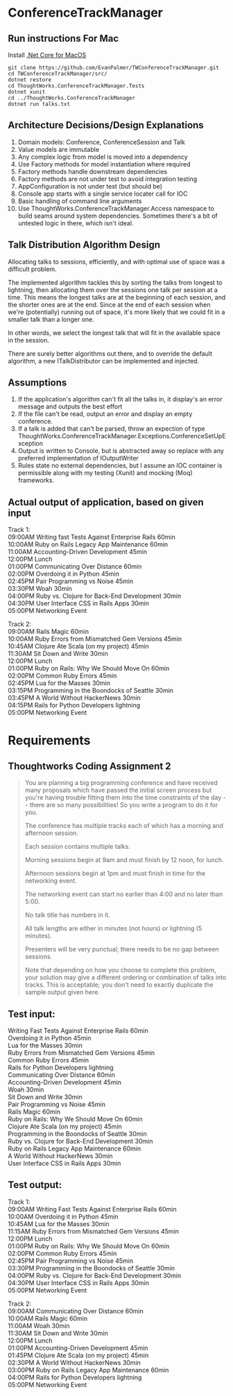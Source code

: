 # ConferenceTrackManager

## Run instructions For Mac

Install [.Net Core for MacOS](https://www.microsoft.com/net/core#macos)

``` 
git clone https://github.com/EvanPalmer/TWConferenceTrackManager.git
cd TWConferenceTrackManager/src/
dotnet restore
cd ThoughtWorks.ConferenceTrackManager.Tests
dotnet xunit
cd ../ThoughtWorks.ConferenceTrackManager
dotnet run talks.txt
```

## Architecture Decisions/Design Explanations
1. Domain models: Conference, ConferenceSession and Talk
2. Value models are immutable
3. Any complex logic from model is moved into a dependency
3. Use Factory methods for model instantiation where required
4. Factory methods handle downstream dependencies
5. Factory methods are not under test to avoid integration testing
6. AppConfiguration is not under test (but should be)
7. Console app starts with a single service locater call for IOC
8. Basic handling of command line arguments
9. Use ThoughtWorks.ConferenceTrackManager.Access namespace to build seams around system dependencies. Sometimes there's a bit of untested logic in there, which isn't ideal.

## Talk Distribution Algorithm Design
Allocating talks to sessions, efficiently, and with optimal use of space was a difficult problem.

The implemented algorithm tackles this by sorting the talks from longest to lightning, then allocating them over the sessions one talk per session at a time. This means the longest 
talks are at the beginning of each session, and the shorter ones are at the end. Since at the end of each session when we're (potentially) running out of space, it's more
likely that we could fit in a smaller talk than a longer one.

In other words, we select the longest talk that will fit in the available space in the session.

There are surely better algorithms out there, and to override the default algorithm, a new ITalkDistributor can be implemented and injected.

## Assumptions
1. If the application's algorithm can't fit all the talks in, it display's an error message and outputs the best effort
2. If the file can't be read, output an error and display an empty conference.
3. If a talk is added that can't be parsed, throw an expection of type ThoughtWorks.ConferenceTrackManager.Exceptions.ConferenceSetUpException
4. Output is written to Console, but is abstracted away so replace with any preferred implementation of IOutputWriter
5. Rules state no external dependencies, but I assume an IOC container is permissible along with my testing (Xunit) and mocking (Moq) frameworks.

## Actual output of application, based on given input
Track 1:  
09:00AM Writing fast Tests Against Enterprise Rails 60min  
10:00AM Ruby on Rails Legacy App Maintenance 60min  
11:00AM Accounting-Driven Development 45min  
12:00PM Lunch  
01:00PM Communicating Over Distance 60min  
02:00PM Overdoing it in Python 45min  
02:45PM Pair Programming vs Noise 45min  
03:30PM Woah 30min  
04:00PM Ruby vs. Clojure for Back-End Development 30min  
04:30PM User Interface CSS in Rails Apps 30min  
05:00PM Networking Event  

Track 2:  
09:00AM Rails Magic 60min  
10:00AM Ruby Errors from Mismatched Gem Versions 45min  
10:45AM Clojure Ate Scala (on my project) 45min  
11:30AM Sit Down and Write 30min  
12:00PM Lunch  
01:00PM Ruby on Rails: Why We Should Move On 60min  
02:00PM Common Ruby Errors 45min  
02:45PM Lua for the Masses 30min  
03:15PM Programming in the Boondocks of Seattle 30min  
03:45PM A World Without HackerNews 30min  
04:15PM Rails for Python Developers lightning  
05:00PM Networking Event  

# Requirements

## Thoughtworks Coding Assignment 2

> You are planning a big programming conference and have received many proposals which have passed the initial screen process but you're having trouble fitting them into the time constraints of the day -- there are so many possibilities! So you write a program to do it for you.
> 
> The conference has multiple tracks each of which has a morning and afternoon session.
> 
> Each session contains multiple talks.
> 
> Morning sessions begin at 9am and must finish by 12 noon, for lunch.
> 
> Afternoon sessions begin at 1pm and must finish in time for the networking event.
> 
> The networking event can start no earlier than 4:00 and no later than 5:00.
> 
> No talk title has numbers in it.
> 
> All talk lengths are either in minutes (not hours) or lightning (5 minutes).
> 
> Presenters will be very punctual; there needs to be no gap between sessions.
>  
> Note that depending on how you choose to complete this problem, your solution may give a different ordering or combination of talks into tracks. This is acceptable; you don't need to exactly duplicate the sample output given here.

## Test input:

Writing Fast Tests Against Enterprise Rails 60min  
Overdoing it in Python 45min  
Lua for the Masses 30min  
Ruby Errors from Mismatched Gem Versions 45min  
Common Ruby Errors 45min  
Rails for Python Developers lightning  
Communicating Over Distance 60min  
Accounting-Driven Development 45min  
Woah 30min  
Sit Down and Write 30min  
Pair Programming vs Noise 45min  
Rails Magic 60min  
Ruby on Rails: Why We Should Move On 60min  
Clojure Ate Scala (on my project) 45min  
Programming in the Boondocks of Seattle 30min  
Ruby vs. Clojure for Back-End Development 30min  
Ruby on Rails Legacy App Maintenance 60min  
A World Without HackerNews 30min  
User Interface CSS in Rails Apps 30min  
 
## Test output: 
Track 1:  
09:00AM Writing Fast Tests Against Enterprise Rails 60min  
10:00AM Overdoing it in Python 45min  
10:45AM Lua for the Masses 30min  
11:15AM Ruby Errors from Mismatched Gem Versions 45min  
12:00PM Lunch  
01:00PM Ruby on Rails: Why We Should Move On 60min  
02:00PM Common Ruby Errors 45min  
02:45PM Pair Programming vs Noise 45min  
03:30PM Programming in the Boondocks of Seattle 30min  
04:00PM Ruby vs. Clojure for Back-End Development 30min  
04:30PM User Interface CSS in Rails Apps 30min  
05:00PM Networking Event  
 
Track 2:  
09:00AM Communicating Over Distance 60min  
10:00AM Rails Magic 60min  
11:00AM Woah 30min  
11:30AM Sit Down and Write 30min  
12:00PM Lunch  
01:00PM Accounting-Driven Development 45min  
01:45PM Clojure Ate Scala (on my project) 45min  
02:30PM A World Without HackerNews 30min  
03:00PM Ruby on Rails Legacy App Maintenance 60min  
04:00PM Rails for Python Developers lightning  
05:00PM Networking Event  

